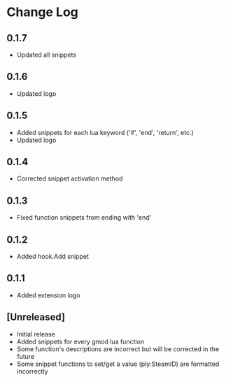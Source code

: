 # Change Log

## 0.1.7
- Updated all snippets

## 0.1.6
- Updated logo

## 0.1.5
- Added snippets for each lua keyword ('if', 'end', 'return', etc.)
- Updated logo

## 0.1.4
- Corrected snippet activation method

## 0.1.3
- Fixed function snippets from ending with 'end'

## 0.1.2
- Added hook.Add snippet

## 0.1.1
- Added extension logo

## [Unreleased]
- Initial release
- Added snippets for every gmod lua function
- Some function's descriptions are incorrect but will be corrected in the future
- Some snippet functions to set/get a value (ply:SteamID) are formatted incorrectly